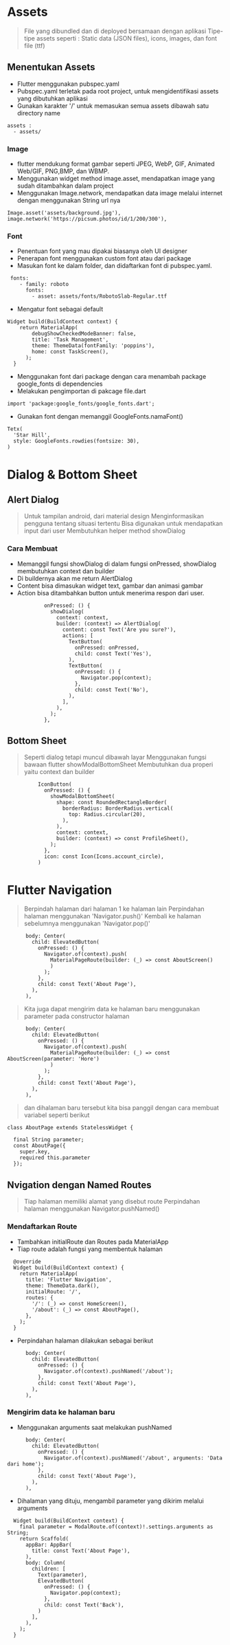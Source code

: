 # Assets

> File yang dibundled dan di deployed bersamaan dengan aplikasi
> Tipe-tipe assets seperti : Static data (JSON files), icons, images, dan font file (ttf)

## Menentukan Assets

- Flutter menggunakan pubspec.yaml
- Pubspec.yaml terletak pada root project, untuk mengidentifikasi assets yang dibutuhkan aplikasi
- Gunakan karakter '/' untuk memasukan semua assets dibawah satu directory name

```
assets :
  - assets/
```

### Image

- flutter mendukung format gambar seperti JPEG, WebP, GIF, Animated Web/GIF, PNG,BMP, dan WBMP.
- Menggunakan widget method image.asset, mendapatkan image yang sudah ditambahkan dalam project
- Menggunakan Image.network, mendapatkan data image melalui internet dengan menggunakan String url nya

```
Image.asset('assets/background.jpg'),
image.network('https://picsum.photos/id/1/200/300'),
```

### Font

- Penentuan font yang mau dipakai biasanya oleh UI designer
- Penerapan font menggunakan custom font atau dari package
- Masukan font ke dalam folder, dan didaftarkan font di pubspec.yaml.

```
 fonts:
    - family: roboto
      fonts:
        - asset: assets/fonts/RobotoSlab-Regular.ttf
```

- Mengatur font sebagai default

```
Widget build(BuildContext context) {
    return MaterialApp(
        debugShowCheckedModeBanner: false,
        title: 'Task Management',
        theme: ThemeData(fontFamily: 'poppins'),
        home: const TaskScreen(),
      );
  }
```

- Menggunakan font dari package dengan cara menambah package google_fonts di dependencies
- Melakukan pengimportan di pakcage file.dart

```
import 'package:google_fonts/google_fonts.dart';
```

- Gunakan font dengan memanggil GoogleFonts.namaFont()

```
Tetx(
  'Star Hill',
  style: GoogleFonts.rowdies(fontsize: 30),
)
```

# Dialog & Bottom Sheet

## Alert Dialog

> Untuk tampilan android, dari material design
> Menginformasikan pengguna tentang situasi tertentu
> Bisa digunakan untuk mendapatkan input dari user
> Membutuhkan helper method showDialog

### Cara Membuat

- Memanggil fungsi showDialog di dalam fungsi onPressed, showDialog membutuhkan context dan builder
- Di buildernya akan me return AlertDialog
- Content bisa dimasukan widget text, gambar dan animasi gambar
- Action bisa ditambahkan button untuk menerima respon dari user.

```
            onPressed: () {
              showDialog(
                context: context,
                builder: (context) => AlertDialog(
                  content: const Text('Are you sure?'),
                  actions: [
                    TextButton(
                      onPressed: onPressed,
                      child: const Text('Yes'),
                    ),
                    TextButton(
                      onPressed: () {
                        Navigator.pop(context);
                      },
                      child: const Text('No'),
                    ),
                  ],
                ),
              );
            },

```

## Bottom Sheet

> Seperti dialog tetapi muncul dibawah layar
> Menggunakan fungsi bawaan flutter showModalBottomSheet
> Membutuhkan dua properi yaitu context dan builder

```
          IconButton(
            onPressed: () {
              showModalBottomSheet(
                shape: const RoundedRectangleBorder(
                  borderRadius: BorderRadius.vertical(
                    top: Radius.circular(20),
                  ),
                ),
                context: context,
                builder: (context) => const ProfileSheet(),
              );
            },
            icon: const Icon(Icons.account_circle),
          )

```

# Flutter Navigation

> Berpindah halaman dari halaman 1 ke halaman lain
> Perpindahan halaman menggunakan 'Navigator.push()'
> Kembali ke halaman sebelumnya menggunakan 'Navigator.pop()'

```
      body: Center(
        child: ElevatedButton(
          onPressed: () {
            Navigator.of(context).push(
              MaterialPageRoute(builder: (_) => const AboutScreen()
              )
            );
          },
          child: const Text('About Page'),
        ),
      ),
```

> Kita juga dapat mengirim data ke halaman baru menggunakan parameter pada constructor halaman

```
      body: Center(
        child: ElevatedButton(
          onPressed: () {
            Navigator.of(context).push(
              MaterialPageRoute(builder: (_) => const AboutScreen(parameter: 'Hore')
              )
            );
          },
          child: const Text('About Page'),
        ),
      ),
```

> dan dihalaman baru tersebut kita bisa panggil dengan cara membuat variabel seperti berikut

```
class AboutPage extends StatelessWidget {

  final String parameter;
  const AboutPage({
    super.key,
    required this.parameter
  });
```

## Nvigation dengan Named Routes

> Tiap halaman memiliki alamat yang disebut route
> Perpindahan halaman menggunakan Navigator.pushNamed()

### Mendaftarkan Route

- Tambahkan initialRoute dan Routes pada MaterialApp
- Tiap route adalah fungsi yang membentuk halaman

```
  @override
  Widget build(BuildContext context) {
    return MaterialApp(
      title: 'Flutter Navigation',
      theme: ThemeData.dark(),
      initialRoute: '/',
      routes: {
        '/': (_) => const HomeScreen(),
        '/about': (_) => const AboutPage(),
      },
    );
  }
```

- Perpindahan halaman dilakukan sebagai berikut

```
      body: Center(
        child: ElevatedButton(
          onPressed: () {
            Navigator.of(context).pushNamed('/about');
          },
          child: const Text('About Page'),
        ),
      ),
```

### Mengirim data ke halaman baru

- Menggunakan arguments saat melakukan pushNamed

```
      body: Center(
        child: ElevatedButton(
          onPressed: () {
            Navigator.of(context).pushNamed('/about', arguments: 'Data dari home');
          },
          child: const Text('About Page'),
        ),
      ),
```

- Dihalaman yang dituju, mengambil parameter yang dikirim melalui arguments

```
  Widget build(BuildContext context) {
    final parameter = ModalRoute.of(context)!.settings.arguments as String;
    return Scaffold(
      appBar: AppBar(
        title: const Text('About Page'),
      ),
      body: Column(
        children: [
          Text(parameter),
          ElevatedButton(
            onPressed: () {
              Navigator.pop(context);
            },
            child: const Text('Back'),
          )
        ],
      ),
    );
  }
```
